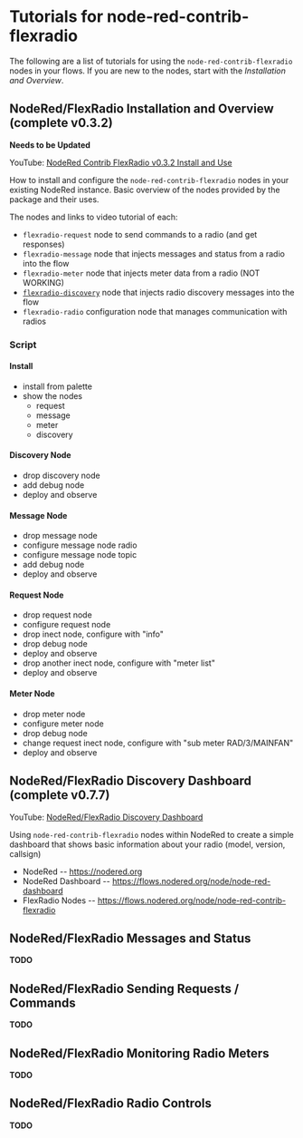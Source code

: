 # Tutorials for node-red-contrib-flexradio

The following are a list of tutorials for using the `node-red-contrib-flexradio` nodes in your flows. If you are new to the nodes, start with the _Installation and Overview_.

## NodeRed/FlexRadio Installation and Overview (complete v0.3.2)

**Needs to be Updated**

YouTube: [NodeRed Contrib FlexRadio v0.3.2 Install and Use](https://youtu.be/x9Ga6DZKIGI)

How to install and configure the `node-red-contrib-flexradio` nodes in your existing NodeRed instance. Basic overview of the nodes provided by the package and their uses.

The nodes and links to video tutorial of each:

* `flexradio-request` node to send commands to a radio (and get responses)
* `flexradio-message` node that injects messages and status from a radio into the flow
* `flexradio-meter` node that injects meter data from a radio (NOT WORKING)
* [`flexradio-discovery`](https://youtu.be/imn7q8B6PoM) node that injects radio discovery messages into the flow
* `flexradio-radio` configuration node that manages communication with radios

### Script

#### Install
- install from palette
- show the nodes
	- request
	- message
	- meter
	- discovery

#### Discovery Node
- drop discovery node
- add debug node
- deploy and observe

#### Message Node
- drop message node
- configure message node radio
- configure message node topic
- add debug node
- deploy and observe

#### Request Node
- drop request node
- configure request node
- drop inect node, configure with "info"
- drop debug node
- deploy and observe
- drop another inect node, configure with "meter list"
- deploy and observe

#### Meter Node
- drop meter node
- configure meter node
- drop debug node
- change request inect node, configure with "sub meter RAD/3/MAINFAN"
- deploy and observe

## NodeRed/FlexRadio Discovery Dashboard (complete v0.7.7)

YouTube: [NodeRed/FlexRadio Discovery Dashboard](https://youtu.be/imn7q8B6PoM)

Using `node-red-contrib-flexradio` nodes within NodeRed to create a simple dashboard that shows basic information about your radio (model, version, callsign)

* NodeRed -- https://nodered.org
* NodeRed Dashboard -- https://flows.nodered.org/node/node-red-dashboard
* FlexRadio Nodes -- https://flows.nodered.org/node/node-red-contrib-flexradio

## NodeRed/FlexRadio Messages and Status

**TODO**

## NodeRed/FlexRadio Sending Requests / Commands

**TODO**

## NodeRed/FlexRadio Monitoring Radio Meters

**TODO**

## NodeRed/FlexRadio Radio Controls

**TODO**
